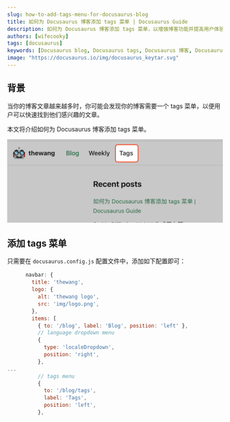 ```yaml
---
slug: how-to-add-tags-menu-for-docusaurus-blog
title: 如何为 Docusaurus 博客添加 tags 菜单 | Docusaurus Guide
description: 如何为 Docusaurus 博客添加 tags 菜单，以增强博客功能并提高用户体验。
authors: [wifecooky]
tags: [docusaurus]
keywords: [Docusaurus blog, Docusaurus tags, Docusaurus 博客, Docusaurus 标签]
image: "https://docusaurus.io/img/docusaurus_keytar.svg"
---
```


## 背景

当你的博客文章越来越多时，你可能会发现你的博客需要一个 tags 菜单，以便用户可以快速找到他们感兴趣的文章。

本文将介绍如何为 Docusaurus 博客添加 tags 菜单。

![img](docusaurus-add-tags-menu.png)

## 添加 tags 菜单

只需要在 `docusaurus.config.js` 配置文件中，添加如下配置即可：

```js {16-20} title="docusaurus.config.js" showLineNumbers
      navbar: {
        title: 'thewang',
        logo: {
          alt: 'thewang logo',
          src: 'img/logo.png',
        },
        items: [
          { to: '/blog', label: 'Blog', position: 'left' },
          // language dropdown menu
          {
            type: 'localeDropdown',
            position: 'right',
          },
...
          // tags menu
          {
            to: '/blog/tags',
            label: 'Tags',
            position: 'left',
          },
```
